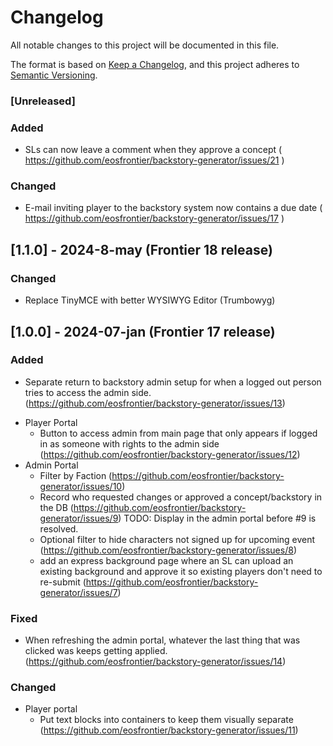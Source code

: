 # Changelog

All notable changes to this project will be documented in this file.

The format is based on [Keep a Changelog](https://keepachangelog.com/en/1.0.0/),
and this project adheres to [Semantic Versioning](https://semver.org/spec/v2.0.0.html).

### [Unreleased]

### Added
- SLs can now leave a comment when they approve a concept ( https://github.com/eosfrontier/backstory-generator/issues/21 )

### Changed
- E-mail inviting player to the backstory system now contains a due date ( https://github.com/eosfrontier/backstory-generator/issues/17 )

## [1.1.0] - 2024-8-may (Frontier 18 release)

### Changed 
 - Replace TinyMCE with better WYSIWYG Editor (Trumbowyg)

## [1.0.0] - 2024-07-jan (Frontier 17 release)

### Added

- Separate return to backstory admin setup for when a logged out person tries to access the admin side. (https://github.com/eosfrontier/backstory-generator/issues/13)
* Player Portal 
    - Button to access admin from main page that only appears if logged in as someone with rights to the admin side (https://github.com/eosfrontier/backstory-generator/issues/12)
* Admin Portal 
    - Filter by Faction (https://github.com/eosfrontier/backstory-generator/issues/10)
    - Record who requested changes or approved a concept/backstory in the DB (https://github.com/eosfrontier/backstory-generator/issues/9)
        TODO: Display in the admin portal before #9 is resolved.
    - Optional filter to hide characters not signed up for upcoming event (https://github.com/eosfrontier/backstory-generator/issues/8)
    - add an express background page where an SL can upload an existing background and approve it so existing players don't need to re-submit (https://github.com/eosfrontier/backstory-generator/issues/7)

### Fixed

- When refreshing the admin portal, whatever the last thing that was clicked was keeps getting applied. (https://github.com/eosfrontier/backstory-generator/issues/14)

### Changed

* Player portal
    - Put text blocks into containers to keep them visually separate (https://github.com/eosfrontier/backstory-generator/issues/11)


